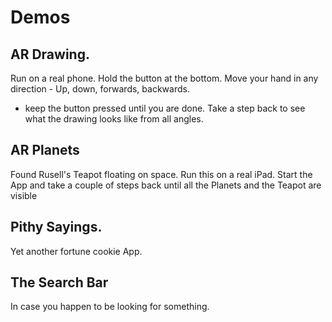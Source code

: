 # Demos

## AR Drawing.
Run on a real phone.
Hold the button at the bottom.
Move your hand in any direction - Up, down, forwards, backwards.
- keep the button pressed until you are done.
Take a step back to see what the drawing looks like from all angles.

## AR Planets
Found Rusell's Teapot floating on space. 
Run this on a real iPad.
Start the App and take a couple of steps back until all the Planets and the Teapot are visible

## Pithy Sayings. 
Yet another fortune cookie App.

## The Search Bar 
In case you happen to be looking for something.

